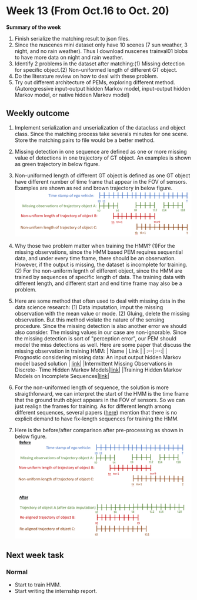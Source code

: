 # Week 13 (From Oct.16 to Oct. 20)
**Summary of the week**  
1. Finish serialize the matching result to json files.
2. Since the nuscenes mini dataset only have 10 scenes (7 sun weather, 3 night, and no rain weather). Thus I download nuscenes trainval01 blobs to have more data on night and rain weather. 
3. Identify 2 problems in the dataset after matching:(1) Missing detection for specific object.(2) Non-uniformed length of different GT object.
4. Do the literature review on how to deal with these problem.
5. Try out different architecture of PEMs, exploring different method. (Autoregressive input-output hidden Markov model, input-output hidden Markov model, or native hidden Markov model) 
## Weekly outcome
1. Implement serialization and unserialization of the dataclass and object class. Since the matching process take severals minutes for one scene. Store the matching pairs to file would be a better method.

2. Missing detection in one sequence are defined as one or more missing value of detections in one trajectory of GT object. An examples is shown as green trajectory in below figure.
3. Non-uniformed length of different GT object is defined as one GT object have different number of time frame that appear in the FOV of sensors. Examples are shown as red and brown trajectory in below figure.
![](../images/missing_obs_and_nonuni_length.png)
4. Why those two problem matter when training the HMM? (1)For the missing observations, since the HMM based PEM requires sequential data, and under every time frame, there should be an observation. However, if the output is missing, the dataset is incomplete for training. (2) For the non-uniform legnth of different object, since the HMM are trained by sequences of specific length of data. The training data with different length, and different start and end time frame may also be a problem.

5. Here are some method that often used to deal with missing data in the data science research: (1) Data imputation, imput the missing observation with the mean value or mode. (2) Gluing, delete the missing observation. But this method violate the nature of the sensing procedure. Since the missing detection is also another error we should also consider. The missing values in our case are non-ignorable. Since the missing detection is sort of "perception error", our PEM should model the miss detections as well. Here are some paper that discuss the missing observation in training HMM:
    | Name | Link |
    | :--|:--:|
    | Prognostic considering missing data: An input output hidden Markov model based solution | [link](https://www.researchgate.net/publication/363278372_Prognostic_considering_missing_data_An_input_output_hidden_Markov_model_based_solution)|
    |Intermittent Missing Observations in Discrete- Time Hidden Markov Models|[link](https://www.tandfonline.com/doi/full/10.1080/03610918.2011.581778)|
    |Training Hidden Markov Models on Incomplete Sequences|[link](https://www.researchgate.net/publication/305493313_Training_Hidden_Markov_Models_on_Incomplete_Sequences)|

6. For the non-uniformed length of sequence, the solution is more straigthforward, we can interpret the start of the HMM is the time frame that the ground truth object appears in the FOV of sensors. So we can just realign the frames for training. As for different length among different sequences, several papers ([here](https://www.physicsforums.com/threads/hmm-training-with-variable-length-data.613328/)) mention that there is no explicit demand to have fix-length sequences for training the HMM.

7. Here is the before/after comparison after pre-processing as shown in below figure.
![](../images/before_after.png)

## Next week task
### Normal
- Start to train HMM.
- Start writing the internship report. 
